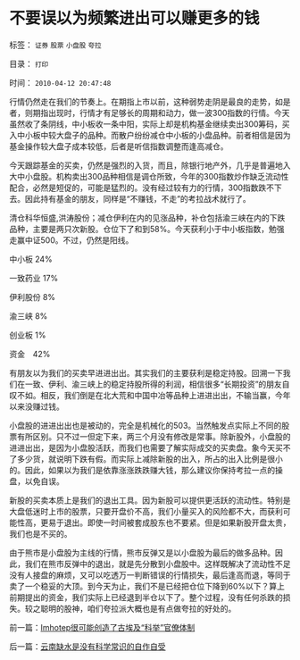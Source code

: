 # 不要误以为频繁进出可以赚更多的钱

标签： `证券` `股票` `小盘股` `夸拉` 

目录： `打印`

时间： `2010-04-12 20:47:48`

行情仍然走在我们的节奏上。在期指上市以前，这种弱势走阴是最良的走势，如是者，则期指出现时，行情才有足够长的周期和动力，做一波300指数的行情。今天虽然收了条阴线，中小板收一条中阳，实际上却是机构基金继续卖出300筹码，买入中小板中较大盘子的品种。而散户纷纷减仓中小板的小盘品种。前者相信是因为基金操作较大盘子成本较低，后者是听信指数调整而逢高减仓。

今天跟踪基金的买卖，仍然是强烈的入货，而且，除银行地产外，几乎是普遍地入大中小盘股。机构卖出300品种相信是调仓所致，今年的300指数炒作缺乏流动性配合，必然是短促的，可能是猛烈的。没有经过较有力的行情，300指数跌不下去。因此持有基金的朋友，同样是“不赚钱，不走”的考拉战术就行了。

清仓科华恒盛,洪涛股份；减仓伊利在内的见涨品种，补仓包括渝三峡在内的下跌品种，主要是两只次新股。仓位下了和到58%。今天获利小于中小板指数，勉强走赢中证500。不过，仍然是阳线。

中小板 24%

一致药业 17%

伊利股份 8%

渝三峡 8%

创业板 1%

资金　42%

有朋友以为我们的买卖早进进出出。其实我们的主要获利是稳定持股。回溯一下我们在一致、伊利、渝三峡上的稳定持股所得的利润，相信很多“长期投资”的朋友自叹不如。相反，我们倒是在北大荒和中国中冶等品种上进进出出，不输当赢，今年以来没赚过钱。

小盘股的进进出出也是被动的，完全是机械化的503。当然触发点实际上不同的股票有所区别。只不过一但定下来，两三个月没有修改是常事。除新股外，小盘股的进进出出，是因为小盘股活跃，而我们也需要了解实际成交的买卖盘。象今天买不了多少货，就说明下跌有假。而实际上减除新股的出入，所占的出入比例是很小的。因此，如果以为我们是依靠涨涨跌跌赚大钱，那么建议你保持考拉一点的操盘，以免自误。

新股的买卖本质上是我们的退出工具。因为新股可以提供更活跃的流动性。特别是大盘低迷时上市的股票，只要开盘价不高，我们小量买入的风险都不大，而获利可能性高，更易于退出。即使一时间被套成股东也不要紧。但是如果新股开盘太贵，我们也是不买的。

由于熊市是小盘股为主线的行情，熊市反弹又是以小盘股为最后的做多品种。因此，我们在熊市反弹中的退出，就是先分散到小盘股中。这样既解决了流动性不足没有人接盘的麻烦，又可以吃透万一判断错误的行情损失，最后逢高而退，等同于卖了一个稳妥的大顶。到今天为止，我们不是已经把仓位下降到60%以下？算上前期提出的资金，我们实际上已经退到半仓以下了。整个过程，没有任何杀跌的损失。较之聪明的股神，咱们夸拉派大概也是有点做夸拉的好处的。



前一篇：[Imhotep很可能创造了古埃及“科举”官僚体制](../../../2010/4/12/Imhotep很可能创造了古埃及“科举”官僚体制.md)

后一篇：[云南缺水是没有科学常识的自作自受](../../../2010/4/12/云南缺水是没有科学常识的自作自受.md)